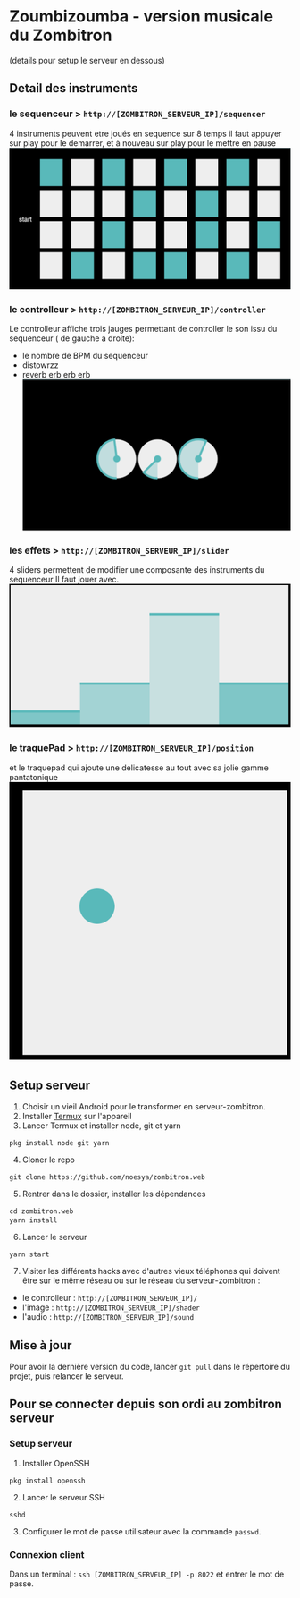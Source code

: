 # Zoumbizoumba - version musicale du Zombitron 
(details pour setup le serveur en dessous)

##  Detail des instruments

### le sequenceur > `http://[ZOMBITRON_SERVEUR_IP]/sequencer`
4 instruments peuvent etre joués en sequence sur 8 temps
il faut appuyer sur play pour le demarrer, et à nouveau sur play pour le mettre en pause
![sequencer](images/sequencer.png?raw=true "Sequenceur")

### le controlleur >  `http://[ZOMBITRON_SERVEUR_IP]/controller`
Le controlleur affiche trois jauges permettant de controller le son issu du sequenceur
( de gauche a droite): 
- le nombre de BPM du sequenceur
- distowrzz
- reverb erb  erb   erb 
![Controlleur](images/control.png?raw=true "Controlleur")

### les effets > `http://[ZOMBITRON_SERVEUR_IP]/slider`
4 sliders permettent de modifier une composante des instruments du sequenceur 
Il faut jouer avec.
![Sliders](images/slide.png?raw=true "Sliders")

### le traquePad > `http://[ZOMBITRON_SERVEUR_IP]/position`
et le traquepad qui ajoute une delicatesse au tout avec sa jolie gamme pantatonique
![Traquepad](images/traque.png?raw=true "Traquepad")

## Setup serveur
1. Choisir un vieil Android pour le transformer en serveur-zombitron.
2. Installer [Termux](https://play.google.com/store/apps/details?id=com.termux) sur l'appareil
3. Lancer Termux et installer node, git et yarn
  ```
  pkg install node git yarn
  ```
4. Cloner le repo
  ```
  git clone https://github.com/noesya/zombitron.web
  ```
5. Rentrer dans le dossier, installer les dépendances
  ```
  cd zombitron.web
  yarn install
  ```
6. Lancer le serveur
  ```
  yarn start
  ```
7. Visiter les différents hacks avec d'autres vieux téléphones qui doivent être sur le même réseau ou sur le réseau du serveur-zombitron :
  - le controlleur : `http://[ZOMBITRON_SERVEUR_IP]/`
  - l'image : `http://[ZOMBITRON_SERVEUR_IP]/shader`
  - l'audio : `http://[ZOMBITRON_SERVEUR_IP]/sound`

## Mise à jour

Pour avoir la dernière version du code, lancer `git pull` dans le répertoire du projet, puis relancer le serveur.

## Pour se connecter depuis son ordi au zombitron serveur

### Setup serveur

1. Installer OpenSSH
  ```
  pkg install openssh
  ```
2. Lancer le serveur SSH
  ```
  sshd
  ```
3. Configurer le mot de passe utilisateur avec la commande `passwd`.

### Connexion client

Dans un terminal : `ssh [ZOMBITRON_SERVEUR_IP] -p 8022` et entrer le mot de passe.
